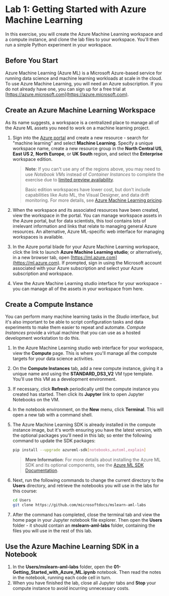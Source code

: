 # Lab 1: Getting Started with Azure Machine Learning

In this exercise, you will create the Azure Machine Learning workspace and a compute instance, and clone the lab files to your workspace. You'll then run a simple Python experiment in your workspace.

## Before You Start

Azure Machine Learning (Azure ML) is a Microsoft Azure-based service for running data science and machine learning workloads at scale in the cloud. To use Azure Machine Learning, you will need an Azure subscription. If you do not already have one, you can sign up for a free trial at [https://azure.microsoft.com](https://azure.microsoft.com).

## Create an Azure Machine Learning Workspace

As its name suggests, a workspace is a centralized place to manage all of the Azure ML assets you need to work on a machine learning project.

1. Sign into the [Azure portal](https://portal.azure.com) and create a new resource - search for "machine learning" and select **Machine Learning**. Specify a unique workspace name, create a new resource group in the **North Central US**, **East US 2**, **North Europe**, or **UK South** region, and select the **Enterprise** workspace edition.

   > **Note**: If you can't use any of the regions above, you may need to use *Notebook VMs* instead of *Container Instances* to complete the exercise due to [limited preview availability](https://docs.microsoft.com/azure/machine-learning/service/concept-compute-instance).
   >
   > Basic edition workspaces have lower cost, but don't include capabilities like Auto ML, the Visual Designer, and data drift monitoring. For more details, see [Azure Machine Learning pricing](https://azure.microsoft.com/pricing/details/machine-learning/).
2. When the workspace and its associated resources have been created, view the workspace in the portal. You can manage workspace assets in the Azure portal, but for data scientists, this tool contains lots of irrelevant information and links that relate to managing general Azure resources. An alternative, Azure ML-specific web interface for managing workspaces is available.
3. In the Azure portal blade for your Azure Machine Learning workspace, click the link to launch **Azure Machine Learning studio**; or alternatively, in a new browser tab, open [https://ml.azure.com](https://ml.azure.com). If prompted, sign in using the Microsoft account associated with your Azure subscription and select your Azure subscription and workspace.
4. View the Azure Machine Learning studio interface for your workspace - you can manage all of the assets in your workspace from here.

## Create a Compute Instance

You can perform many machine learning tasks in the *Studio* interface, but it's also important to be able to script configuration tasks and data experiments to make them easier to repeat and automate. *Compute Instances* provide a virtual machine that you can use as a hosted development workstation to do this.

1. In the Azure Machine Learning studio web interface for your workspace, view the **Compute** page. This is where you'll manage all the compute targets for your data science activities.
2. On the **Compute Instances** tab, add a new compute instance, giving it a unique name and using the **STANDARD_DS3_V2** VM type template. You'll use this VM as a development environment.
3. If necessary, click **Refresh** periodically until the compute instance you created has started. Then click its **Jupyter** link to open Jupyter Notebooks on the VM.
4. In the notebook environment, on the **New** menu, click **Terminal**. This will open a new tab with a command shell.
5. The Azure Machine Learning SDK is already installed in the compute instance image, but it's worth ensuring you have the latest version, with the optional packages you'll need in this lab; so enter the following command to update the SDK packages:

    ```bash
    pip install --upgrade azureml-sdk[notebooks,automl,explain]
    ```

    > **More Information**: For more details about installing the Azure ML SDK and its optional components, see the [Azure ML SDK Documentation](https://docs.microsoft.com/python/api/overview/azure/ml/install?view=azure-ml-py).

6. Next, run the following commands to change the current directory to the **Users** directory, and retrieve the notebooks you will use in the labs for this course:

    ```bash
    cd Users
    git clone https://github.com/microsoftdocs/mslearn-aml-labs
    ```

7. After the command has completed, close the terminal tab and view the home page in your Jupyter notebook file explorer. Then open the **Users** folder - it should contain an **mslearn-aml-labs** folder, containing the files you will use in the rest of this lab.

## Use the Azure Machine Learning SDK in a Notebook

1. In the **Users/mslearn-aml-labs** folder, open the **01-Getting_Started_with_Azure_ML.ipynb** notebook. Then read the notes in the notebook, running each code cell in turn.
2. When you have finished the lab, close all Jupyter tabs and **Stop** your compute instance to avoid incurring unnecessary costs.
